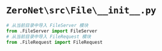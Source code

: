 # `ZeroNet\src\File\__init__.py`

```py
# 从当前目录中导入 FileServer 模块
from .FileServer import FileServer
# 从当前目录中导入 FileRequest 模块
from .FileRequest import FileRequest
```